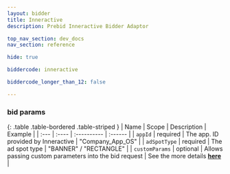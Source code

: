 ```yaml
---
layout: bidder
title: Inneractive
description: Prebid Inneractive Bidder Adaptor

top_nav_section: dev_docs
nav_section: reference

hide: true

biddercode: inneractive

biddercode_longer_than_12: false

---
```




### bid params

{: .table .table-bordered .table-striped }
| Name | Scope | Description | Example |
| :--- | :---- | :---------- | :------ |
| `appId` | required | The app. ID provided by Inneractive | "Company_App_OS" |
| `adSpotType` | required | The ad spot type  | "BANNER" / "RECTANGLE" |
| `customParams` | optional | Allows passing custom parameters into the bid request | See the more details [**here**](https://confluence.inner-active.com/display/DevWiki/Javascript+Tag+Integration#JavascriptTagIntegration-Configurations) |
